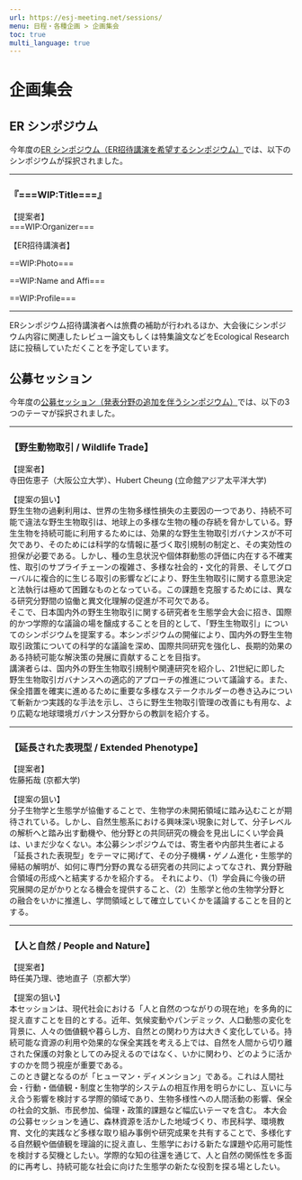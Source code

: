 ```yaml
---
url: https://esj-meeting.net/sessions/
menu: 日程・各種企画 > 企画集会
toc: true
multi_language: true
---
```


# 企画集会

## ER シンポジウム

今年度の[ER シンポジウム（ER招待講演を希望するシンポジウム）](/ersympo)では、以下のシンポジウムが採択されました。

---

### **『===WIP:Title===』**

【提案者】  
===WIP:Organizer===

【ER招待講演者】  

==WIP:Photo=== <!-- ![](/media/...) -->

==WIP:Name and Affi=== <!--**Jonathan Lenoir** (University of Picardy Jules Verne, France)-->

==WIP:Profile=== <!--プロフィール・・・-->

---

ERシンポジウム招待講演者へは旅費の補助が行われるほか、大会後にシンポジウム内容に関連したレビュー論文もしくは特集論文などをEcological Research誌に投稿していただくことを予定しています。

## 公募セッション

今年度の[公募セッション（発表分野の追加を伴うシンポジウム）](/opensession)では、以下の3つのテーマが採択されました。

---

### 【野生動物取引 / Wildlife Trade】

【提案者】  
寺田佐恵子（大阪公立大学）、Hubert Cheung (立命館アジア太平洋大学)

【提案の狙い】  
野生生物の過剰利用は、世界の生物多様性損失の主要因の一つであり、持続不可能で違法な野生生物取引は、地球上の多様な生物の種の存続を脅かしている。野生生物を持続可能に利用するためには、効果的な野生生物取引ガバナンスが不可欠であり、そのためには科学的な情報に基づく取引規制の制定と、その実効性の担保が必要である。しかし、種の生息状況や個体群動態の評価に内在する不確実性、取引のサプライチェーンの複雑さ、多様な社会的・文化的背景、そしてグローバルに複合的に生じる取引の影響などにより、野生生物取引に関する意思決定と法執行は極めて困難なものとなっている。この課題を克服するためには、異なる研究分野間の協働と異文化理解の促進が不可欠である。  
そこで、日本国内外の野生生物取引に関する研究者を生態学会大会に招き、国際的かつ学際的な議論の場を醸成することを目的として、「野生生物取引」についてのシンポジウムを提案する。本シンポジウムの開催により、国内外の野生生物取引政策についての科学的な議論を深め、国際共同研究を強化し、長期的効果のある持続可能な解決策の発展に貢献することを目指す。  
講演者らは、国内外の野生生物取引規制や関連研究を紹介し、21世紀に即した野生生物取引ガバナンスへの適応的アプローチの推進について議論する。また、保全措置を確実に進めるために重要な多様なステークホルダーの巻き込みについて斬新かつ実践的な手法を示し、さらに野生生物取引管理の改善にも有用な、より広範な地球環境ガバナンス分野からの教訓を紹介する。

---

### 【延長された表現型 / Extended Phenotype】

【提案者】  
佐藤拓哉 (京都大学)

【提案の狙い】  
分子生物学と生態学が協働することで、生物学の未開拓領域に踏み込むことが期待されている。しかし、自然生態系における興味深い現象に対して、分子レベルの解析へと踏み出す動機や、他分野との共同研究の機会を見出しにくい学会員は、いまだ少なくない。本公募シンポジウムでは、寄生者や内部共生者による「延長された表現型」をテーマに掲げて、その分子機構・ゲノム進化・生態学的帰結の解明が、如何に専門分野の異なる研究者の共同によってなされ、異分野融合領域の形成へと結実するかを紹介する。
それにより、（1）学会員に今後の研究展開の足がかりとなる機会を提供すること、（2）生態学と他の生物学分野との融合をいかに推進し、学問領域として確立していくかを議論することを目的とする。

---

### 【人と自然 / People and Nature】

【提案者】  
時任美乃理、徳地直子（京都大学）

【提案の狙い】  
本セッションは、現代社会における「人と自然のつながりの現在地」を多角的に捉え直すことを目的とする。近年、気候変動やパンデミック、人口動態の変化を背景に、人々の価値観や暮らし方、自然との関わり方は大きく変化している。持続可能な資源の利用や効果的な保全実践を考える上では、自然を人間から切り離された保護の対象としてのみ捉えるのではなく、いかに関わり、どのように活かすのかを問う視座が重要である。  
このとき鍵となるのが「ヒューマン・ディメンション」である。これは人間社会・行動・価値観・制度と生物学的システムの相互作用を明らかにし、互いに与え合う影響を検討する学際的領域であり、生物多様性への人間活動の影響、保全の社会的文脈、市民参加、倫理・政策的課題など幅広いテーマを含む。
本大会の公募セッションを通じ、森林資源を活かした地域づくり、市民科学、環境教育、文化的実践など多様な取り組み事例や研究成果を共有することで、多様化する自然観や価値観を理論的に捉え直し、生態学における新たな課題や応用可能性を検討する契機としたい。学際的な知の往還を通じて、人と自然の関係性を多面的に再考し、持続可能な社会に向けた生態学の新たな役割を探る場としたい。

